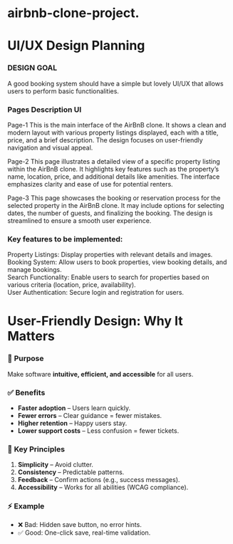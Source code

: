# airbnb-clone-project.
# UI/UX Design Planning

 ### DESIGN GOAL
A good booking system should have a simple but lovely UI/UX that allows users to perform basic functionalities.

### Pages	Description	UI
Page-1	This is the main interface of the AirBnB clone. It shows a clean and modern layout with various property listings displayed, each with a title, price, and a brief description. The design focuses on user-friendly navigation and visual appeal.

Page-2	This page illustrates a detailed view of a specific property listing within the AirBnB clone. It highlights key features such as the property’s name, location, price, and additional details like amenities. The interface emphasizes clarity and ease of use for potential renters.

Page-3	This page showcases the booking or reservation process for the selected property in the AirBnB clone. It may include options for selecting dates, the number of guests, and finalizing the booking. The design is streamlined to ensure a smooth user experience.

### Key features to be implemented:
Property Listings: Display properties with relevant details and images.<br/>
Booking System: Allow users to book properties, view booking details, and manage bookings.<br/>
Search Functionality: Enable users to search for properties based on various criteria (location, price, availability).<br/>
User Authentication: Secure login and registration for users.

# User-Friendly Design: Why It Matters  

### 🎯 **Purpose**  
Make software **intuitive, efficient, and accessible** for all users.  

### ✅ **Benefits**  
- **Faster adoption** – Users learn quickly.  
- **Fewer errors** – Clear guidance = fewer mistakes.  
- **Higher retention** – Happy users stay.  
- **Lower support costs** – Less confusion = fewer tickets.  

### 🔑 **Key Principles**  
1. **Simplicity** – Avoid clutter.  
2. **Consistency** – Predictable patterns.  
3. **Feedback** – Confirm actions (e.g., success messages).  
4. **Accessibility** – Works for all abilities (WCAG compliance).  

### ⚡ **Example**  
- ❌ Bad: Hidden save button, no error hints.  
- ✅ Good: One-click save, real-time validation.  
 
